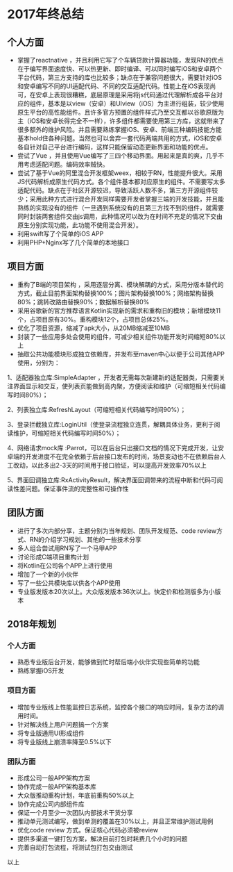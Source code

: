 # 2017年终总结
## 个人方面
* 掌握了reactnative ，并且利用它写了个车辆贷款计算器功能，发现RN的优点在于编写界面速度快、可以热更新、即时编译、可以同时编写iOS和安卓两个平台代码，第三方支持的库也比较多；缺点在于兼容问题很大，需要针对iOS和安卓编写不同的UI适配代码、不同的交互适配代码。性能上在iOS表现尚可，在安卓上表现很糟糕，底层原理是采用将js代码通过代理解析成各平台对应的组件，基本是以view（安卓）和UIview（iOS）为主进行组装，较少使用原生平台的高性能组件。且许多官方预置的组件样式乃至交互都以谷歌原版为主（iOS和安卓长得完全不一样），许多组件都需要使用第三方库，这就带来了很多额外的维护风险。并且需要熟练掌握iOS、安卓、前端三种编码技能方能基本hold住各种问题。当然也可以舍弃一套代码两端共用的方式，iOS和安卓各自针对自己平台进行编码，这样只能保留动态更新界面和功能的优点。
* 尝试了Vue ，并且使用Vue编写了三四个移动界面。用起来是真的爽，几乎不用考虑适配问题。编码效率贼快。
* 尝试了基于Vue的阿里混合开发框架weex，相较于RN，性能提升很大。采用JS代码解析成原生代码方式。各个组件基本都对应原生的组件。不需要写太多适配代码。缺点在于社区开源较迟，导致活跃人数不多，第三方开源组件较少；采用此种方式进行混合开发同样需要开发者掌握三端的开发技能，并且能熟练的实现没有的组件（一旦遇到系统没有的且第三方找不到的组件，就需要同时封装两套组件交由js调用，此种情况可以改为在时间不充足的情况下交由原生分别实现功能，此功能不使用混合开发）。
* 利用swift写了个简单的iOS APP
* 利用PHP+Nginx写了几个简单的本地接口
## 项目方面
* 重构了B端的项目架构 ，采用逐层分离、模块解耦的方式，采用分版本替代的方式，截止目前界面架构替换100%；图片架构替换100%；网络架构替换80%；跳转改路由替换90%；数据解析替换80%
* 采用谷歌新的官方推荐语言Kotlin实现新的需求和重构旧的模块；新增模块11个，占项目原有30%。重构模块12个，占项目总体25%。
* 优化了项目资源，缩减了apk大小，从20MB缩减至10MB
* 封装了一些应用多处会使用的组件，可减少相关组件功能开发时间缩短80%以上
* 抽取公共功能模块形成独立依赖库，并发布至maven中心以便于公司其他APP使用，分别为：

1、适配器独立库:SimpleAdapter ，开发者无需每次新建新的适配器类，只需要关注界面显示和交互，使列表页能做到高内聚，方便阅读和维护（可缩短相关代码编写时间80%）；

2、列表独立库:RefreshLayout（可缩短相关代码编写时间90%）；

3、登录拦截独立库:LoginUtil（使登录流程独立连贯，解耦具体业务，更利于阅读维护，可缩短相关代码编写时间50%）；

4、网络请求mock库 :Parrot，可以在后台只出接口文档的情况下完成开发，让安卓端的开发进度不在完全依赖于后台接口发布的时间，场景变动也不在依赖后台人工改动，以此多出2-3天的时间用于接口验证，可以提高开发效率70%以上

5、界面回调独立库:RxActivityResult，解决界面回调带来的流程中断和代码可阅读性差问题。保证事件流的完整性和可操作性

## 团队方面
* 进行了多次内部分享，主题分别为当年规划、团队开发规范、code review方式、RN的介绍学习规划、其他的一些技术分享
* 多人组合尝试用RN写了一个马甲APP
* 讨论形成C端项目重构计划
* 将Kotlin在公司各个APP上进行使用
* 增加了一个新的小伙伴
* 写了一些公共模块库以供各个APP使用 
* 专业版发版本20次以上。大众版发版本36次以上。快定价和检测版多为小版本

## 2018年规划
###  个人方面 
* 熟悉专业版后台开发，能够做到忙时帮后端小伙伴实现些简单的功能
* 熟练掌握iOS开发

### 项目方面
* 增加专业版线上性能监控日志系统，监控各个接口的响应时间，复杂方法的调用时间。
* 针对解决线上用户问题搞一个方案
* 将专业版通用UI形成组件
* 将专业版线上崩溃率降至0.5%以下
### 团队方面
* 形成公司一般APP架构方案
* 协作完成一般APP架构基本库
* 大众版推动重构计划，年底前重构50%以上
* 协作完成公司内部组件库
* 保证一个月至少一次团队内部技术干货分享
* 推动单元测试编写，做到单测的覆盖在30%以上，并且正常维护测试用例
* 优化code review 方式。保证核心代码必须被review
* 提供多渠道一键打包方案，解决目前打包时耗费几个小时的问题
* 完善自动打包流程，将测试包打包交由测试

以上